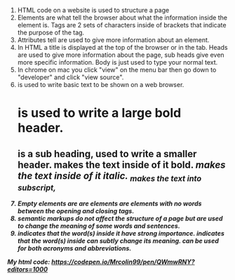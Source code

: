 1. HTML code on a website is used to structure a page
2. Elements are what tell the browser about what the information inside the element is. Tags are 2 sets of characters inside of brackets that indicate the purpose of the tag.
3. Attributes tell are used to give more information about an element.
4. In HTML a title is displayed at the top of the browser or in the tab. Heads are used to give more information about the page, sub heads give even more specific information. Body is just used to type your normal text.
5. In chrome on mac you click "view" on the menu bar then go down to "developer" and click "view source".
6. <body> is used to write basic text to be shown on a web browser. <h1> is used to write a large bold header. <h2> is a sub heading, used to write a smaller header. <b> makes the text inside of it bold. <i> makes the text inside of it italic. <sub> makes the text into subscript,
7. Empty elements are are elements are elements with no words between the opening and closing tags.
8. semantic markups do not affect the  structure of a page but are used to change the meaning of some words and sentences.
9.  <strong> indicates that the word(s) inside it have strong importance. <em> indicates that the word(s) inside can subtly change its meaning. <abbr> can be used for both acronyms and abbreviations.

My html code:
https://codepen.io/Mrcolin99/pen/QWmwRNY?editors=1000
